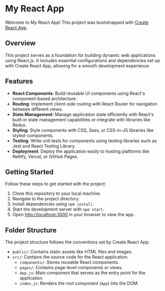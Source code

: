 # My React App

Welcome to My React App! This project was bootstrapped with [Create React App](https://github.com/facebook/create-react-app).

## Overview

This project serves as a foundation for building dynamic web applications using React.js. It includes essential configurations and dependencies set up with Create React App, allowing for a smooth development experience.

## Features

- **React Components**: Build reusable UI components using React's component-based architecture.
- **Routing**: Implement client-side routing with React Router for navigation between different views.
- **State Management**: Manage application state efficiently with React's built-in state management capabilities or integrate with libraries like Redux.
- **Styling**: Style components with CSS, Sass, or CSS-in-JS libraries like styled-components.
- **Testing**: Write unit tests for components using testing libraries such as Jest and React Testing Library.
- **Deployment**: Deploy the application easily to hosting platforms like Netlify, Vercel, or GitHub Pages.

## Getting Started

Follow these steps to get started with the project:

1. Clone this repository to your local machine.
2. Navigate to the project directory.
3. Install dependencies using `npm install`.
4. Start the development server with `npm start`.
5. Open [http://localhost:3000](http://localhost:3000) in your browser to view the app.

## Folder Structure

The project structure follows the conventions set by Create React App:

- `public/`: Contains static assets like HTML files and images.
- `src/`: Contains the source code for the React application.
  - `components/`: Stores reusable React components.
  - `pages/`: Contains page-level components or views.
  - `App.js`: Main component that serves as the entry point for the application.
  - `index.js`: Renders the root component (`App`) into the DOM.
